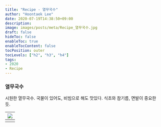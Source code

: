 ```yaml
---
title: "Recipe - 열무국수"
author: "Hoontaek Lee"
date: 2020-07-19T14:38:50+09:00
description:
image: images/posts/meta/Recipe_열무국수.jpg
draft: false
hideToc: false
enableToc: true
enableTocContent: false
tocPosition: outer
tocLevels: ["h2", "h3", "h4"]
tags:
- 2020
- Recipe
---
```


### 열무국수

시원한 열무국수. 국물이 있어도, 비빔으로 해도 맛있다. 식초와 참기름, 면발이 중요한 듯.

| <img src="/en/posts/Recipe/Recipe_페이지_12.jpg" style="zoom:100%;" /> |
| :----------------------------------------------------------: |
|                                                              |

